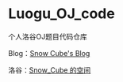 # Luogu_OJ_code

个人洛谷OJ题目代码仓库

Blog：[Snow Cube's Blog](https://snow-cube.github.io/)

洛谷：[Snow_Cube 的空间](<https://www.luogu.org/space/show?uid=197352>)


